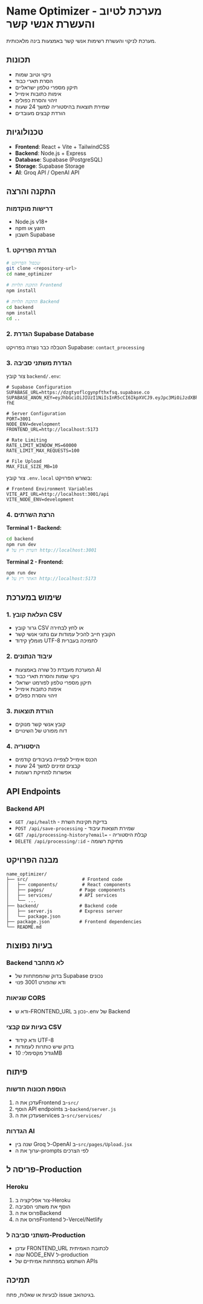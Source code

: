 # Name Optimizer - מערכת לטיוב והעשרת אנשי קשר

מערכת לניקוי והעשרת רשימות אנשי קשר באמצעות בינה מלאכותית.

## תכונות

- ניקוי וטיוב שמות
- הסרת תארי כבוד
- תיקון מספרי טלפון ישראליים
- אימות כתובות אימייל
- זיהוי והסרת כפולים
- שמירת תוצאות בהיסטוריה למשך 24 שעות
- הורדת קבצים מעובדים

## טכנולוגיות

- **Frontend**: React + Vite + TailwindCSS
- **Backend**: Node.js + Express
- **Database**: Supabase (PostgreSQL)
- **Storage**: Supabase Storage
- **AI**: Groq API / OpenAI API

## התקנה והרצה

### דרישות מוקדמות

- Node.js v18+
- npm או yarn
- חשבון Supabase

### 1. הגדרת הפרויקט

```bash
# שכפול הפרויקט
git clone <repository-url>
cd name_optimizer

# התקנת תלויות Frontend
npm install

# התקנת תלויות Backend
cd backend
npm install
cd ..
```

### 2. הגדרת Supabase Database

הטבלה כבר נוצרה בפרויקט Supabase: `contact_processing`

### 3. הגדרת משתני סביבה

צור קובץ `backend/.env`:

```env
# Supabase Configuration
SUPABASE_URL=https://dzgtyoflcgynpfthxfsq.supabase.co
SUPABASE_ANON_KEY=eyJhbGciOiJIUzI1NiIsInR5cCI6IkpXVCJ9.eyJpc3MiOiJzdXBhYmFzZSIsInJlZiI6ImR6Z3R5b2ZsY2d5bmZmdGh4ZnNxIiwicm9sZSI6ImFub24iLCJpYXQiOjE3MzQ4MjA4NjcsImV4cCI6MjA1MDM5Njg2N30.GquJjuE8dBdWGu6m7l51XdnSYGojGvE6J5L2s85-fhE

# Server Configuration
PORT=3001
NODE_ENV=development
FRONTEND_URL=http://localhost:5173

# Rate Limiting
RATE_LIMIT_WINDOW_MS=60000
RATE_LIMIT_MAX_REQUESTS=100

# File Upload
MAX_FILE_SIZE_MB=10
```

צור קובץ `.env.local` בשורש הפרויקט:

```env
# Frontend Environment Variables
VITE_API_URL=http://localhost:3001/api
VITE_NODE_ENV=development
```

### 4. הרצת השרתים

**Terminal 1 - Backend:**

```bash
cd backend
npm run dev
# השרת רץ על http://localhost:3001
```

**Terminal 2 - Frontend:**

```bash
npm run dev
# האתר רץ על http://localhost:5173
```

## שימוש במערכת

### 1. העלאת קובץ CSV

- גרור קובץ CSV או לחץ לבחירה
- הקובץ חייב להכיל עמודות עם נתוני אנשי קשר
- מומלץ קידוד UTF-8 לתמיכה בעברית

### 2. עיבוד הנתונים

- המערכת מעבדת כל שורה באמצעות AI
- ניקוי שמות והסרת תארי כבוד
- תיקון מספרי טלפון לפורמט ישראלי
- אימות כתובות אימייל
- זיהוי והסרת כפולים

### 3. הורדת תוצאות

- קובץ אנשי קשר מנוקים
- דוח מפורט של השינויים

### 4. היסטוריה

- הכנס אימייל לצפייה בעיבודים קודמים
- קבצים זמינים למשך 24 שעות
- אפשרות למחיקת רשומות

## API Endpoints

### Backend API

- `GET /api/health` - בדיקת תקינות השרת
- `POST /api/save-processing` - שמירת תוצאות עיבוד
- `GET /api/processing-history?email=` - קבלת היסטוריה
- `DELETE /api/processing/:id` - מחיקת רשומה

## מבנה הפרויקט

```
name_optimizer/
├── src/                    # Frontend code
│   ├── components/         # React components
│   ├── pages/             # Page components
│   ├── services/          # API services
│   └── ...
├── backend/               # Backend code
│   ├── server.js          # Express server
│   └── package.json
├── package.json           # Frontend dependencies
└── README.md
```

## בעיות נפוצות

### Backend לא מתחבר

- בדוק שהמפתחות של Supabase נכונים
- ודא שהפורט 3001 פנוי

### שגיאות CORS

- ודא ש-FRONTEND_URL נכון ב-.env של Backend

### בעיות עם קבצי CSV

- ודא קידוד UTF-8
- בדוק שיש כותרות לעמודות
- גודל מקסימלי: 10MB

## פיתוח

### הוספת תכונות חדשות

1. עדכן את הFrontend ב-`src/`
2. הוסף API endpoints ב-`backend/server.js`
3. עדכן את הservices ב-`src/services/`

### הגדרות AI

- שנה בין Groq ל-OpenAI ב-`src/pages/Upload.jsx`
- ערוך את ה-prompts לפי הצרכים

## פריסה ל-Production

### Heroku

1. צור אפליקציה ב-Heroku
2. הוסף את משתני הסביבה
3. פרוס את הBackend
4. פרוס את הFrontend ל-Vercel/Netlify

### משתני סביבה ל-Production

- עדכן FRONTEND_URL לכתובת האמיתית
- שנה NODE_ENV ל-production
- השתמש במפתחות אמיתיים של APIs

## תמיכה

לבעיות או שאלות, פתח issue בגיטהאב.
